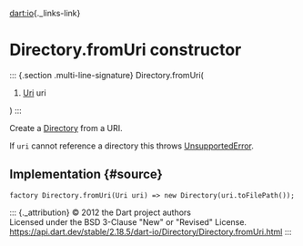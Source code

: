 [dart:io](../../dart-io/dart-io-library){._links-link}

Directory.fromUri constructor
=============================

::: {.section .multi-line-signature}
Directory.fromUri(

1.  [Uri](../../dart-core/uri-class) uri

)
:::

Create a [Directory](../directory-class) from a URI.

If `uri` cannot reference a directory this throws
[UnsupportedError](../../dart-core/unsupportederror-class).

Implementation {#source}
--------------

``` {.language-dart data-language="dart"}
factory Directory.fromUri(Uri uri) => new Directory(uri.toFilePath());
```

::: {._attribution}
© 2012 the Dart project authors\
Licensed under the BSD 3-Clause \"New\" or \"Revised\" License.\
<https://api.dart.dev/stable/2.18.5/dart-io/Directory/Directory.fromUri.html>
:::

